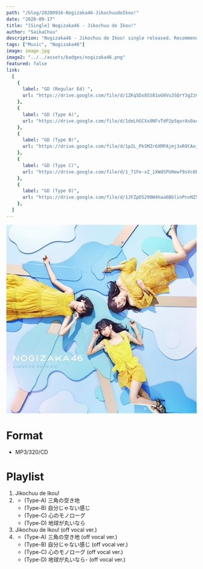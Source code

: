 ```yaml
---
path: "/blog/20200916-Nogizaka46-JikochuudeIkou!"
date: "2020-09-17"
title: "[Single] Nogizaka46 - Jikochuu de Ikou!"
author: "SaikaChuu"
description: "Nogizaka46 - Jikochuu de Ikou! single released. Recommended Music!"
tags: ["Music", "Nogizaka46"]
image: image.jpg
image2: "../../assets/badges/nogizaka46.png"
featured: false
link:
  [
    {
      label: "GD (Regular Ed) ",
      url: "https://drive.google.com/file/d/1ZKq5Dx8SS81oG0Vu3SQrY3gZzCG6DVLn/view?usp=sharing",
    },
    {
      label: "GD (Type A)",
      url: "https://drive.google.com/file/d/1deLhGCXx0NFvTdP2pSqorAs0acq519aO/view?usp=sharing",
    },
    {
      label: "GD (Type B)",
      url: "https://drive.google.com/file/d/1p2L_PkSMZr6XMPAjmj3xR9CAnjT6oIVb/view?usp=sharing",
    },
    {
      label: "GD (Type C)",
      url: "https://drive.google.com/file/d/1_71Fe-xZ_1XWdSPUHewf9sVc6beQHJsh/view?usp=sharing",
    },
    {
      label: "GD (Type D)",
      url: "https://drive.google.com/file/d/1JFZpDS290W4haa6BblinPnvNZ5ErX8lg/view?usp=sharing",
    },
  ]
---
```


![Nogizaka46 - Jikochuu de Ikou!](./image.jpg)

# Format

- MP3/320/CD

# Playlist

1. Jikochuu de Ikou!
2. - (Type-A) 三角の空き地
   - (Type-B) 自分じゃない感じ
   - (Type-C) 心のモノローグ
   - (Type-D) 地球が丸いなら
3. Jikochuu de Ikou! (off vocal ver.)
4. - (Type-A) 三角の空き地 (off vocal ver.)
   - (Type-B) 自分じゃない感じ (off vocal ver.)
   - (Type-C) 心のモノローグ (off vocal ver.)
   - (Type-D) 地球が丸いなら- (off vocal ver.)
